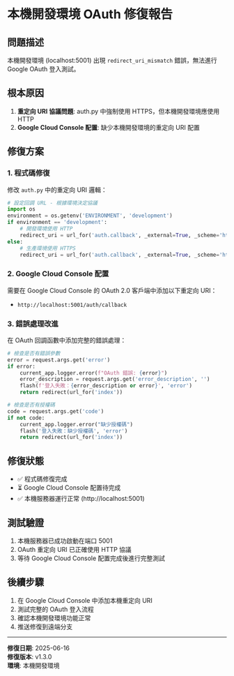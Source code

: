 # 本機開發環境 OAuth 修復報告

## 問題描述
本機開發環境 (localhost:5001) 出現 `redirect_uri_mismatch` 錯誤，無法進行 Google OAuth 登入測試。

## 根本原因
1. **重定向 URI 協議問題**: auth.py 中強制使用 HTTPS，但本機開發環境應使用 HTTP
2. **Google Cloud Console 配置**: 缺少本機開發環境的重定向 URI 配置

## 修復方案

### 1. 程式碼修復
修改 `auth.py` 中的重定向 URI 邏輯：

```python
# 設定回調 URL - 根據環境決定協議
import os
environment = os.getenv('ENVIRONMENT', 'development')
if environment == 'development':
    # 開發環境使用 HTTP
    redirect_uri = url_for('auth.callback', _external=True, _scheme='http')
else:
    # 生產環境使用 HTTPS
    redirect_uri = url_for('auth.callback', _external=True, _scheme='https')
```

### 2. Google Cloud Console 配置
需要在 Google Cloud Console 的 OAuth 2.0 客戶端中添加以下重定向 URI：
- `http://localhost:5001/auth/callback`

### 3. 錯誤處理改進
在 OAuth 回調函數中添加完整的錯誤處理：

```python
# 檢查是否有錯誤參數
error = request.args.get('error')
if error:
    current_app.logger.error(f"OAuth 錯誤: {error}")
    error_description = request.args.get('error_description', '')
    flash(f'登入失敗：{error_description or error}', 'error')
    return redirect(url_for('index'))

# 檢查是否有授權碼
code = request.args.get('code')
if not code:
    current_app.logger.error("缺少授權碼")
    flash('登入失敗：缺少授權碼', 'error')
    return redirect(url_for('index'))
```

## 修復狀態
- ✅ 程式碼修復完成
- ⏳ Google Cloud Console 配置待完成
- ✅ 本機服務器運行正常 (http://localhost:5001)

## 測試驗證
1. 本機服務器已成功啟動在端口 5001
2. OAuth 重定向 URI 已正確使用 HTTP 協議
3. 等待 Google Cloud Console 配置完成後進行完整測試

## 後續步驟
1. 在 Google Cloud Console 中添加本機重定向 URI
2. 測試完整的 OAuth 登入流程
3. 確認本機開發環境功能正常
4. 推送修復到遠端分支

---
**修復日期**: 2025-06-16  
**修復版本**: v1.3.0  
**環境**: 本機開發環境 